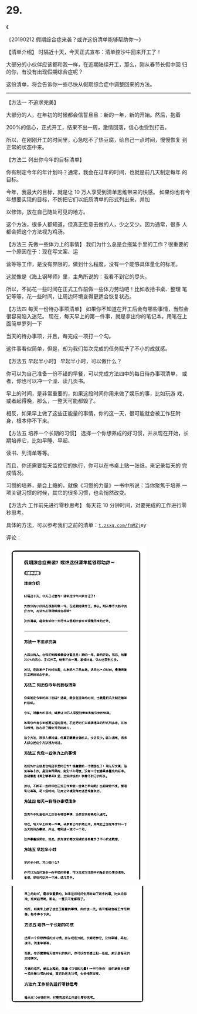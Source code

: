 # 29.

《

《20190212 假期综合症来袭？或许这份清单能够帮助你～》

【清单介绍】 时隔近十天，今天正式宣布：清单控沙牛回来开工了！

大部分的小伙伴应该都和我一样，在近期陆续开工，那么，刚从春节长假中回 归的你，有没有出现假期综合症呢？

这份清单，将会告诉你一些尽快从假期综合症中调整回来的方法。

---

【方法一 不追求完美】

大部分的人，在年初的时候都会信誓旦旦：新的一年，新的开始。然后，抱着

200%的信心，正式开工，结果不出一周，激情回落，信心也受到打击。

所以，在刚刚开工的时间里，心急吃不了热豆腐，给自己一点时间，慢慢恢复 到正常的状态中来。

【方法二 列出你今年的目标清单】

你有制定今年的年计划吗？通常，我会在过年的时间，也就是前几天制定每年 的目标。

今年，我最大的目标，就是让 10 万人享受到清单思维带来的快感。 如果你也有今年想要实现的目标，不妨把它们以纸质清单的形式列出来，并加

以修饰，放在自己随处可见的地方。

这个方法，很多人都知道，但真正愿意去做的人，少之又少。因为通常，很多 人都会把这个方法视为鸡汤。

【方法三 先做一些体力上的事情】 我们为什么总是会拖延手里的工作？很重要的一个原因在于：现在写文案、运

营等等工作，是没有界限的，做到什么程度，没有一个能够具体量化的标准。

这就像是《海上钢琴师》里，主角所说的：我看不到它的尽头。

所以，不妨花一些时间在正式工作前做一些体力劳动吧！比如收拾书桌、整理 笔记等等，花一些时间，让周边环境变得更适合恢复状态。

【方法四 每天一份待办事项清单】 如果你不知道在开工后会有哪些事情，当然会很容易陷入迷茫。 现在，每天早上的第一件事，就是拿出你的笔记本，用笔在上面简单罗列一下

当天的待办事项，并且，每完成一项打一个勾。

这件事看似简单，但是，却为我们每次完成的任务赋予了不小的成就感。

【方法五 早起半小时】 早起半小时，可以做什么？

你可以为自己准备一份不错的早餐，可以完成方法四中的每日待办事项清单， 或者，你也可以冲一个澡、读几页书。

早上的时间，是非常重要的，如果这段时间你用来做了娱乐的事，比如玩游 戏，或者起得晚，那么，一整天可能都毁了。

相反，如果早上做了这些正能量的事情，你的这一天，很可能就会被工作狂附 身，根本停不下来。

【方法五 培养一个长期的习惯】 选择一个你想养成的好习惯，并从现在开始，长期培养它，比如早睡、早起、

读书、列清单等等。

而且，你还需要每天监控它的执行，你可以在书桌上贴一张纸，来记录每天的 完成情况。

习惯的培养，是会上瘾的，就像《习惯的力量》一书中所说：当你聚焦于培养 一项关键习惯的时候，其它的很多习惯，也会悄然改变。

【方法六 工作前先进行零秒思考】 每天花 10 分钟时间，对要完成的工作进行零秒思考。

具体的方法，可以参考我们之前的清单：[`t.zsxq.com/fmMZj`](https://t.zsxq.com/fmMZjey)ey

评论：

![image](img/Image_054.png)

![image](img/Image_055.png)